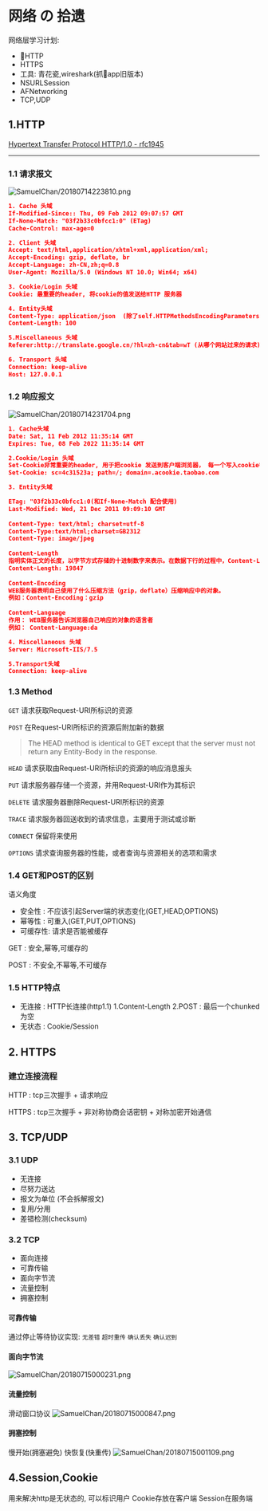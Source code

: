 # 网络 の 拾遗

网络层学习计划:

- HTTP
- HTTPS
- 工具: 青花瓷,wireshark(抓app旧版本)
- NSURLSession
- AFNetworking
- TCP,UDP


## 1.HTTP

[Hypertext Transfer Protocol HTTP/1.0 - rfc1945](https://tools.ietf.org/html/rfc1945#section-8)
****

### 1.1 请求报文

![SamuelChan/20180714223810.png](http://ormqbgzmy.bkt.clouddn.com/SamuelChan/20180714223810.png)

```json
1. Cache 头域
If-Modified-Since:: Thu, 09 Feb 2012 09:07:57 GMT
If-None-Match: "03f2b33c0bfcc1:0" (ETag)
Cache-Control: max-age=0

2. Client 头域
Accept: text/html,application/xhtml+xml,application/xml;
Accept-Encoding: gzip, deflate, br
Accept-Language: zh-CN,zh;q=0.8
User-Agent: Mozilla/5.0 (Windows NT 10.0; Win64; x64)

3. Cookie/Login 头域
Cookie: 最重要的header, 将cookie的值发送给HTTP 服务器

4. Entity头域
Content-Type: application/json  (除了self.HTTPMethodsEncodingParametersInURI = [NSSet setWithObjects:@"GET", @"HEAD", @"DELETE", nil],其他method都有这个字段,标识请求体的消息类型)
Content-Length: 100

5.Miscellaneous 头域
Referer:http://translate.google.cn/?hl=zh-cn&tab=wT (从哪个网站过来的请求)

6. Transport 头域
Connection: keep-alive
Host: 127.0.0.1

```

### 1.2 响应报文

![SamuelChan/20180714231704.png](http://ormqbgzmy.bkt.clouddn.com/SamuelChan/20180714231704.png)

```json
1. Cache头域
Date: Sat, 11 Feb 2012 11:35:14 GMT
Expires: Tue, 08 Feb 2022 11:35:14 GMT

2.Cookie/Login 头域
Set-Cookie非常重要的header, 用于把cookie 发送到客户端浏览器， 每一个写入cookie都会生成一个Set-Cookie.
Set-Cookie: sc=4c31523a; path=/; domain=.acookie.taobao.com

3. Entity头域

ETag: "03f2b33c0bfcc1:0(和If-None-Match 配合使用)
Last-Modified: Wed, 21 Dec 2011 09:09:10 GMT
 
Content-Type: text/html; charset=utf-8
Content-Type:text/html;charset=GB2312
Content-Type: image/jpeg
 
Content-Length
指明实体正文的长度，以字节方式存储的十进制数字来表示。在数据下行的过程中，Content-Length的方式要预先在服务器中缓存所有数据
Content-Length: 19847
 
Content-Encoding
WEB服务器表明自己使用了什么压缩方法（gzip，deflate）压缩响应中的对象。
例如：Content-Encoding：gzip
 
Content-Language
作用： WEB服务器告诉浏览器自己响应的对象的语言者
例如： Content-Language:da

4. Miscellaneous 头域
Server: Microsoft-IIS/7.5

5.Transport头域
Connection: keep-alive

```

### 1.3 Method

`GET`     请求获取Request-URI所标识的资源

`POST`    在Request-URI所标识的资源后附加新的数据

> The HEAD method is identical to GET except that the server must not return any Entity-Body in the response.

`HEAD`    请求获取由Request-URI所标识的资源的响应消息报头

`PUT`     请求服务器存储一个资源，并用Request-URI作为其标识

`DELETE`  请求服务器删除Request-URI所标识的资源

`TRACE`   请求服务器回送收到的请求信息，主要用于测试或诊断

`CONNECT` 保留将来使用

`OPTIONS` 请求查询服务器的性能，或者查询与资源相关的选项和需求

### 1.4 GET和POST的区别

语义角度

- 安全性 : 不应该引起Server端的状态变化(GET,HEAD,OPTIONS)
- 幂等性 : 可重入(GET,PUT,OPTIONS)
- 可缓存性: 请求是否能被缓存

GET : 安全,幂等,可缓存的

POST : 不安全,不幂等,不可缓存

### 1.5 HTTP特点

- 无连接 : HTTP长连接(http1.1)    1.Content-Length 2.POST : 最后一个chunked为空
- 无状态 : Cookie/Session

## 2. HTTPS

### 建立连接流程

HTTP :  tcp三次握手 + 请求响应

HTTPS : tcp三次握手 + 非对称协商会话密钥 + 对称加密开始通信

## 3. TCP/UDP

### 3.1 UDP

- 无连接
- 尽努力送达
- 报文为单位 (不会拆解报文)
- 复用/分用
- 差错检测(checksum)

### 3.2 TCP

- 面向连接
- 可靠传输
- 面向字节流
- 流量控制
- 拥塞控制

#### 可靠传输

通过停止等待协议实现:  `无差错` `超时重传` `确认丢失` `确认迟到`

#### 面向字节流
![SamuelChan/20180715000231.png](http://ormqbgzmy.bkt.clouddn.com/SamuelChan/20180715000231.png)

#### 流量控制

滑动窗口协议
![SamuelChan/20180715000847.png](http://ormqbgzmy.bkt.clouddn.com/SamuelChan/20180715000847.png)

#### 拥塞控制

慢开始(拥塞避免)
快恢复(快重传)
![SamuelChan/20180715001109.png](http://ormqbgzmy.bkt.clouddn.com/SamuelChan/20180715001109.png)

## 4.Session,Cookie

用来解决http是无状态的, 可以标识用户
Cookie存放在客户端
Session在服务端